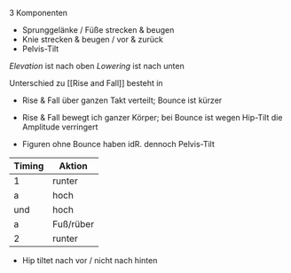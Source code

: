 3 Komponenten
- Sprunggelänke / Füße strecken & beugen
- Knie strecken & beugen / vor & zurück
- Pelvis-Tilt

*Elevation* ist nach oben
*Lowering* ist nach unten

Unterschied zu [[Rise and Fall]] besteht in
- Rise & Fall über ganzen Takt verteilt; Bounce ist kürzer
- Rise & Fall bewegt ich ganzer Körper; bei Bounce ist wegen Hip-Tilt die Amplitude verringert

- Figuren ohne Bounce haben idR. dennoch Pelvis-Tilt

| Timing | Aktion    |
| ------ | --------- |
| 1      | runter    |
| a      | hoch      |
| und    | hoch      |
| a      | Fuß/rüber |
| 2      | runter    |

- Hip tiltet nach vor / nicht nach hinten
